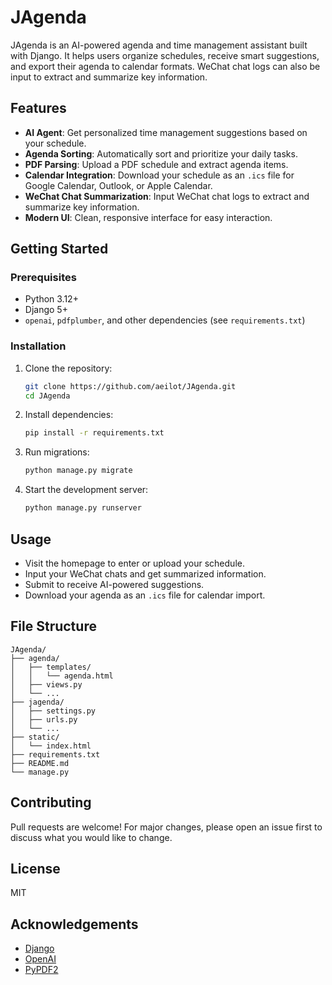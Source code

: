 # JAgenda

JAgenda is an AI-powered agenda and time management assistant built with Django. It helps users organize schedules, receive smart suggestions, and export their agenda to calendar formats. WeChat chat logs can also be input to extract and summarize key information.

## Features
- **AI Agent**: Get personalized time management suggestions based on your schedule.
- **Agenda Sorting**: Automatically sort and prioritize your daily tasks.
- **PDF Parsing**: Upload a PDF schedule and extract agenda items.
- **Calendar Integration**: Download your schedule as an `.ics` file for Google Calendar, Outlook, or Apple Calendar.
- **WeChat Chat Summarization**: Input WeChat chat logs to extract and summarize key information.
- **Modern UI**: Clean, responsive interface for easy interaction.

## Getting Started

### Prerequisites
- Python 3.12+
- Django 5+
- `openai`, `pdfplumber`, and other dependencies (see `requirements.txt`)

### Installation
1. Clone the repository:
   ```bash
   git clone https://github.com/aeilot/JAgenda.git
   cd JAgenda
   ```
2. Install dependencies:
   ```bash
   pip install -r requirements.txt
   ```
3. Run migrations:
   ```bash
   python manage.py migrate
   ```
4. Start the development server:
   ```bash
   python manage.py runserver
   ```

## Usage
- Visit the homepage to enter or upload your schedule.
- Input your WeChat chats and get summarized information.
- Submit to receive AI-powered suggestions.
- Download your agenda as an `.ics` file for calendar import.

## File Structure
```
JAgenda/
├── agenda/
│   ├── templates/
│   │   └── agenda.html
│   ├── views.py
│   └── ...
├── jagenda/
│   ├── settings.py
│   ├── urls.py
│   └── ...
├── static/
│   └── index.html
├── requirements.txt
├── README.md
└── manage.py
```

## Contributing
Pull requests are welcome! For major changes, please open an issue first to discuss what you would like to change.

## License
MIT

## Acknowledgements
- [Django](https://www.djangoproject.com/)
- [OpenAI](https://openai.com/)
- [PyPDF2](https://pypdf2.readthedocs.io/)
